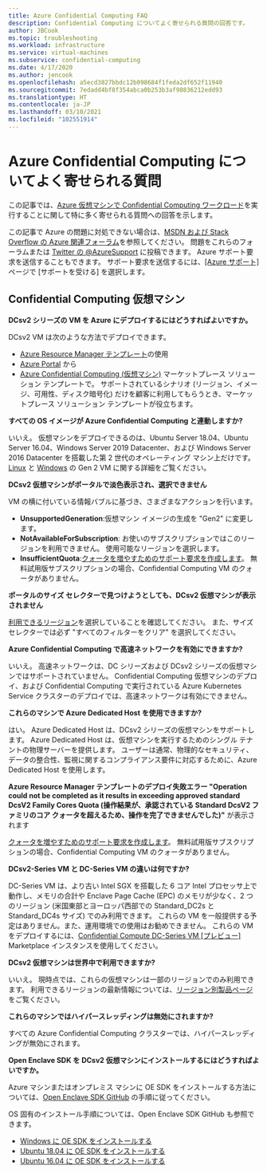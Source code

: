```yaml
---
title: Azure Confidential Computing FAQ
description: Confidential Computing についてよく寄せられる質問の回答です。
author: JBCook
ms.topic: troubleshooting
ms.workload: infrastructure
ms.service: virtual-machines
ms.subservice: confidential-computing
ms.date: 4/17/2020
ms.author: jencook
ms.openlocfilehash: a5ecd3827bbdc12b098684f1feda2df652f11940
ms.sourcegitcommit: 7edadd4bf8f354abca0b253b3af98836212edd93
ms.translationtype: HT
ms.contentlocale: ja-JP
ms.lasthandoff: 03/10/2021
ms.locfileid: "102551914"
---
```

# <a name="frequently-asked-questions-for-azure-confidential-computing"></a>Azure Confidential Computing についてよく寄せられる質問

この記事では、[Azure 仮想マシンで Confidential Computing ワークロード](overview.md)を実行することに関して特に多く寄せられる質問への回答を示します。

この記事で Azure の問題に対処できない場合は、[MSDN および Stack Overflow の Azure 関連フォーラム](https://azure.microsoft.com/support/forums/)を参照してください。 問題をこれらのフォーラムまたは [Twitter の @AzureSupport](https://twitter.com/AzureSupport) に投稿できます。 Azure サポート要求を送信することもできます。 サポート要求を送信するには、[[Azure サポート]](https://azure.microsoft.com/support/options/) ページで [サポートを受ける] を選択します。

## <a name="confidential-computing-virtual-machines"></a>Confidential Computing 仮想マシン <a id="vm-faq"></a>

**DCsv2 シリーズの VM を Azure にデプロイするにはどうすればよいですか。**

DCsv2 VM は次のような方法でデプロイできます。
   - [Azure Resource Manager テンプレート](../virtual-machines/windows/template-description.md)の使用
   - [Azure Portal](https://portal.azure.com/#create/hub) から
   - [Azure Confidential Computing (仮想マシン)](https://azuremarketplace.microsoft.com/marketplace/apps/microsoft-azure-compute.acc-virtual-machine-v2?tab=overview) マーケットプレース ソリューション テンプレートで。 サポートされているシナリオ (リージョン、イメージ、可用性、ディスク暗号化) だけを顧客に利用してもらうとき、マーケットプレース ソリューション テンプレートが役立ちます。 

**すべての OS イメージが Azure Confidential Computing と連動しますか?**

いいえ。 仮想マシンをデプロイできるのは、Ubuntu Server 18.04、Ubuntu Server 16.04、Windows Server 2019 Datacenter、および Windows Server 2016 Datacenter を搭載した第 2 世代のオペレーティング マシン上だけです。 [Linux](../virtual-machines/generation-2.md) と [Windows](../virtual-machines/generation-2.md) の Gen 2 VM に関する詳細をご覧ください。

**DCsv2 仮想マシンがポータルで淡色表示され、選択できません**

VM の横に付いている情報バブルに基づき、さまざまなアクションを行います。
   -    **UnsupportedGeneration**:仮想マシン イメージの生成を "Gen2" に変更します。
   -    **NotAvailableForSubscription**: お使いのサブスクリプションではこのリージョンを利用できません。 使用可能なリージョンを選択します。
   -    **InsufficientQuota**:[クォータを増やすためのサポート要求を作成します](../azure-portal/supportability/per-vm-quota-requests.md)。 無料試用版サブスクリプションの場合、Confidential Computing VM のクォータがありません。 

**ポータルのサイズ セレクターで見つけようとしても、DCsv2 仮想マシンが表示されません**

[利用できるリージョン](https://azure.microsoft.com/global-infrastructure/services/?products=virtual-machines)を選択していることを確認してください。 また、サイズ セレクターでは必ず "すべてのフィルターをクリア" を選択してください。 

**Azure Confidential Computing で高速ネットワークを有効にできますか?**

 いいえ。 高速ネットワークは、DC シリーズおよび DCsv2 シリーズの仮想マシンではサポートされていません。 Confidential Computing 仮想マシンのデプロイ、および Confidential Computing で実行されている Azure Kubernetes Service クラスターのデプロイでは、高速ネットワークは有効にできません。

**これらのマシンで Azure Dedicated Host を使用できますか?**

はい。 Azure Dedicated Host は、DCsv2 シリーズの仮想マシンをサポートします。 Azure Dedicated Host は、仮想マシンを実行するためのシングル テナントの物理サーバーを提供します。 ユーザーは通常、物理的なセキュリティ、データの整合性、監視に関するコンプライアンス要件に対応するために、Azure Dedicated Host を使用します。 

**Azure Resource Manager テンプレートのデプロイ失敗エラー "Operation could not be completed as it results in exceeding approved standard DcsV2 Family Cores Quota (操作結果が、承認されている Standard DcsV2 ファミリのコア クォータを超えるため、操作を完了できませんでした)"** が表示されます

[クォータを増やすためのサポート要求を作成します](../azure-portal/supportability/per-vm-quota-requests.md)。 無料試用版サブスクリプションの場合、Confidential Computing VM のクォータがありません。 

**DCsv2-Series VM と DC-Series VM の違いは何ですか?**

DC-Series VM は、より古い Intel SGX を搭載した 6 コア Intel プロセッサ上で動作し、メモリの合計や Enclave Page Cache (EPC) のメモリが少なく、2 つのリージョン (米国東部とヨーロッパ西部での Standard_DC2s と Standard_DC4s サイズ) でのみ利用できます。 これらの VM を一般提供する予定はありません。また、運用環境での使用はお勧めできません。 これらの VM をデプロイするには、[Confidential Compute DC-Series VM [プレビュー]](https://azuremarketplace.microsoft.com/marketplace/apps/microsoft-azure-compute.confidentialcompute?tab=Overview) Marketplace インスタンスを使用してください。

**DCsv2 仮想マシンは世界中で利用できますか?**

いいえ。 現時点では、これらの仮想マシンは一部のリージョンでのみ利用できます。 利用できるリージョンの最新情報については、[リージョン別製品ページ](https://azure.microsoft.com/global-infrastructure/services/?products=virtual-machines)をご覧ください。 

**これらのマシンではハイパースレッディングは無効にされますか?**

すべての Azure Confidential Computing クラスターでは、ハイパースレッディングが無効にされます。

**Open Enclave SDK を DCsv2 仮想マシンにインストールするにはどうすればよいですか。**
   
Azure マシンまたはオンプレミス マシンに OE SDK をインストールする方法については、[Open Enclave SDK GitHub](https://github.com/openenclave/openenclave) の手順に従ってください。
     
OS 固有のインストール手順については、Open Enclave SDK GitHub も参照できます。
   - [Windows に OE SDK をインストールする](https://github.com/openenclave/openenclave/blob/master/docs/GettingStartedDocs/install_oe_sdk-Windows.md)
   - [Ubuntu 18.04 に OE SDK をインストールする](https://github.com/openenclave/openenclave/blob/master/docs/GettingStartedDocs/install_oe_sdk-Ubuntu_18.04.md)
   - [Ubuntu 16.04 に OE SDK をインストールする](https://github.com/openenclave/openenclave/blob/master/docs/GettingStartedDocs/install_oe_sdk-Ubuntu_16.04.md)